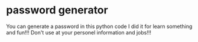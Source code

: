# password generator
You can generate a password in this python code 
I did it for learn something and fun!!!
Don't use at your personel information and jobs!!!

